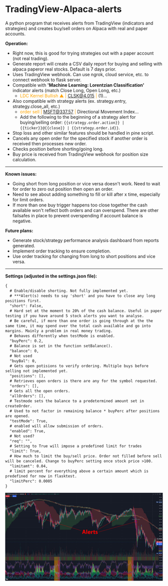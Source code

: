 # TradingView-Alpaca-alerts
A python program that receives alerts from TradingView (indicators and strategies) and creates buy/sell orders on Alpaca with real and paper accounts.

**Operation:**
- Right now, this is good for trying strategies out with a paper account (not real trading).
- Generate report will create a CSV daily report for buying and selling with alpaca paperor real stocks. Default is 7 days prior.
- Uses TradingView webhook. Can use ngrok, cloud service, etc. to connect webhook to flask server.
- Compatible with **'Machine Learning: Lorentzian Classification'** indicator alerts (match Close Long, Open Long, etc.)
  - <font color=orange>LDC Kernel Bullish ▲ | CLSK@4.015 | </font>(1)...
- Also compatible with strategy alerts (ex. strategy.entry, strategy.close_all, etc.)
  - <font color=orange>order sell | MSFT@337.57 | </font>Directional Movement Index...
  -   Add the following to the beginning of a strategy alert for buying/selling order: `{{strategy.order.action}} | {{ticker}}@{{close}} | {{strategy.order.id}}`.
- Stop loss and other similar features should be handled in pine script. 
- Cancels any open order for the specified stock if another order is received then processes new order.
- Checks position before shorting/going long.
- Buy price is received from TradingView webhook for position size calculation.

***
**Known issues:**
- Going short from long position or vice versa doesn't work. Need to wait for order to zero out position then open an order. 
- Need to see about adding something to fill or kill after x time, especially for limit orders. 
- If more than one buy trigger happens too close together the cash available won't reflect both orders and can overspend. There are other failsafes in place to prevent overspending if account balance is negative.

**Future plans:**
- Generate stock/strategy performance analysis dashboard from reports generated.
- Implement order tracking to ensure completion.
- Use order tracking for changing from long to short positions and vice versa.
***
**Settings (adjusted in the settings.json file):**

    {
      # Enable/disable shorting. Not fully implemented yet. 
      # ***Alert(s) needs to say 'short' and you have to close any long positions first.
      "short": False,
      # Hard set at the moment to 20% of the cash balance. Useful in paper testing if you have around 5 stock alerts you want to analyse.
      # Be careful, if more than one order is going through at the the same time, it may spend over the total cash available and go into margins. Mainly a problem in real money trading.
      # Behaves differently when testMode is enabled.
      "buyPerc": 0.2,
      # Balance is set in the function setBalance().
      "balance": 0,
      # Not used
      "buyBal": 0,
      # Gets open potisions to verify ordering. Multiple buys before selling not implemented yet.
      "positions": [],
      # Retrieves open orders is there are any for the symbol requested.
      "orders": [],
      # Gets all the open orders.
      "allOrders": [],
      # Testmode sets the balance to a predetermined amount set in createOrder.
      # Used to not factor in remaining balance * buyPerc after positions are opened.
      "testMode": True,
      # enabled will allow submission of orders.
      "enabled": True,
      # Not used?
      "req": "",
      # Setting to True will impose a predefined limit for trades
      "limit": True,
      # How much to limit the buy/sell price. Order not filled before sell will be canceled. Change to buyPerc setting once stock price >100.
      "limitamt": 0.04,
      # limit percent for everything above a certain amount which is predefined for now in flasktest.
      "limitPerc": 0.0005
    }
![](Capture.JPG)